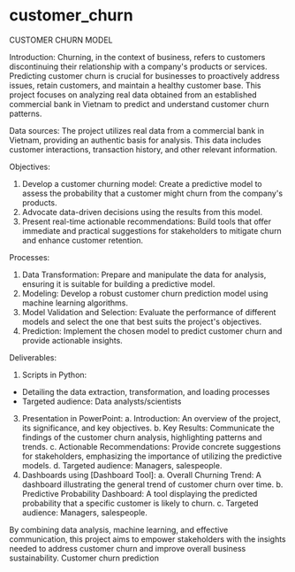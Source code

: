 # customer_churn

CUSTOMER CHURN MODEL

Introduction:
    Churning, in the context of business, refers to customers discontinuing their relationship with a company's products or services. Predicting customer churn is crucial for businesses to proactively address issues, retain customers, and maintain a healthy customer base. This project focuses on analyzing real data obtained from an established commercial bank in Vietnam to predict and understand customer churn patterns.

Data sources:
    The project utilizes real data from a commercial bank in Vietnam, providing an authentic basis for analysis. This data includes customer interactions, transaction history, and other relevant information.

Objectives:
1.  Develop a customer churning model: Create a predictive model to assess the probability that a customer might churn from the company's products.
2.  Advocate data-driven decisions using the results from this model.
3.  Present real-time actionable recommendations: Build tools that offer immediate and practical suggestions for stakeholders to mitigate churn and enhance customer retention.

Processes:
1.  Data Transformation: Prepare and manipulate the data for analysis, ensuring it is suitable for building a predictive model.
2.  Modeling: Develop a robust customer churn prediction model using machine learning algorithms.
3.  Model Validation and Selection: Evaluate the performance of different models and select the one that best suits the project's objectives.
4.  Prediction: Implement the chosen model to predict customer churn and provide actionable insights.

Deliverables:
1.  Scripts in Python:
   - Detailing the data extraction, transformation, and loading processes
   - Targeted audience: Data analysts/scientists
3.  Presentation in PowerPoint:
a.    Introduction: An overview of the project, its significance, and key objectives.
b.    Key Results: Communicate the findings of the customer churn analysis, highlighting patterns and trends.
c.    Actionable Recommendations: Provide concrete suggestions for stakeholders, emphasizing the importance of utilizing the predictive models.
d.    Targeted audience: Managers, salespeople.
5.  Dashboards using [Dashboard Tool]:
a.    Overall Churning Trend: A dashboard illustrating the general trend of customer churn over time.
b.    Predictive Probability Dashboard: A tool displaying the predicted probability that a specific customer is likely to churn.
c.    Targeted audience: Managers, salespeople.

By combining data analysis, machine learning, and effective communication, this project aims to empower stakeholders with the insights needed to address customer churn and improve overall business sustainability.
Customer churn prediction
